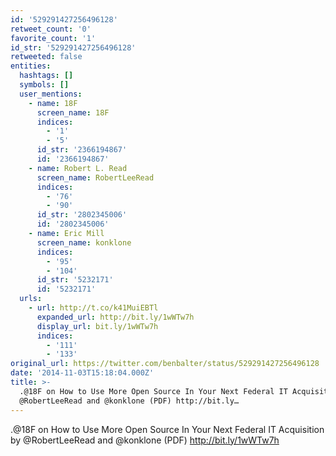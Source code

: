 ```yaml
---
id: '529291427256496128'
retweet_count: '0'
favorite_count: '1'
id_str: '529291427256496128'
retweeted: false
entities:
  hashtags: []
  symbols: []
  user_mentions:
    - name: 18F
      screen_name: 18F
      indices:
        - '1'
        - '5'
      id_str: '2366194867'
      id: '2366194867'
    - name: Robert L. Read
      screen_name: RobertLeeRead
      indices:
        - '76'
        - '90'
      id_str: '2802345006'
      id: '2802345006'
    - name: Eric Mill
      screen_name: konklone
      indices:
        - '95'
        - '104'
      id_str: '5232171'
      id: '5232171'
  urls:
    - url: http://t.co/k41MuiEBTl
      expanded_url: http://bit.ly/1wWTw7h
      display_url: bit.ly/1wWTw7h
      indices:
        - '111'
        - '133'
original_url: https://twitter.com/benbalter/status/529291427256496128
date: '2014-11-03T15:18:04.000Z'
title: >-
  .@18F on How to Use More Open Source In Your Next Federal IT Acquisition by
  @RobertLeeRead and @konklone (PDF) http://bit.ly…
---
```


.@18F on How to Use More Open Source In Your Next Federal IT Acquisition by @RobertLeeRead and @konklone (PDF) http://bit.ly/1wWTw7h